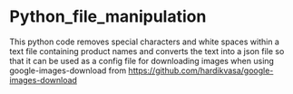 # Python_file_manipulation

This python code removes special characters and white spaces within a text file containing product names and converts the text into a json file so that it can be used as a config file for downloading images when using google-images-download from https://github.com/hardikvasa/google-images-download

